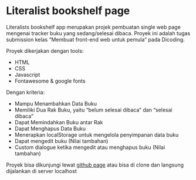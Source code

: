 
# Literalist bookshelf page

Literalists bookshelf app merupakan projek pembuatan single web page mengenai tracker buku yang sedang/selesai dibaca. Proyek ini adalah tugas submission kelas “Membuat front-end web untuk pemula” pada Dicoding.

Proyek dikerjakan dengan tools:
- HTML
- CSS
- Javascript
- Fontawesome & google fonts

Dengan kriteria:
- Mampu Menambahkan Data Buku
- Memiliki Dua Rak Buku, yaitu “belum selesai dibaca” dan “selesai dibaca”
- Dapat Memindahkan Buku antar Rak
- Dapat Menghapus Data Buku
- Menerapkan localStorage untuk mengelola penyimpanan data buku
- Dapat mengedit buku (Nilai tambahan)
- Custom dialogue ketika mengedit atau menghapus buku (Nilai tambahan)

Proyek bisa dikunjungi lewat [github page](https://sekonso.github.io/literalists-bookshelf-app/) atau bisa di clone dan langsung dijalankan di server localhost

